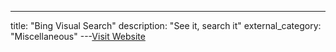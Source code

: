 ---
title: "Bing Visual Search"
description: "See it, search it"
external_category: "Miscellaneous"
---[Visit Website](https://www.bing.com/visualsearch)

